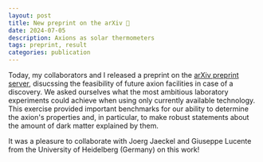 ```yaml
---
layout: post
title: New preprint on the arXiv 🎉
date: 2024-07-05
description: Axions as solar thermometers
tags: preprint, result
categories: publication
---
```


Today, my collaborators and I released a preprint on the [arXiv preprint server](https://arxiv.org/abs/2407.04772), disucssing the feasibility of future axion facilities in case of a discovery.
We asked ourselves what the most ambitious laboratory experiments could achieve when using only currently available technology.
This exercise provided important benchmarks for our ability to determine the axion's properties and, in particular, to make robust statements about the amount of dark matter explained by them.

It was a pleasure to collaborate with Joerg Jaeckel and Giuseppe Lucente from the University of Heidelberg (Germany) on this work!

